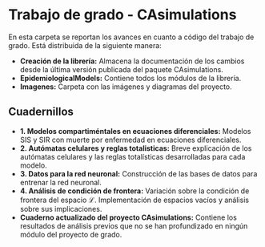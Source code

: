 # Trabajo de grado - CAsimulations
En esta carpeta se reportan los avances en cuanto a código del trabajo de grado. Está distribuida de la siguiente manera:
* **Creación de la librería:** Almacena la documentación de los cambios desde la última versión publicada del paquete CAsimulations.
* **EpidemiologicalModels:** Contiene todos los módulos de la librería.
* **Imagenes:** Carpeta con las imágenes y diagramas del proyecto.
## Cuadernillos
* **1. Modelos compartiméntales en ecuaciones diferenciales:** Modelos SIS y SIR con muerte por enfermedad en ecuaciones diferenciales.
* **2. Autómatas celulares y reglas totalisticas:** Breve explicación de los autómatas celulares y las reglas totalísticas desarrolladas para cada modelo.
* **3. Datos para la red neuronal:** Construcción de las bases de datos para entrenar la red neuronal.
* **4. Análisis de condición de frontera:** Variación sobre la condición de frontera del espacio $\mathcal{L}$. Implementación de espacios vacíos y análisis sobre sus implicaciones.
*  **Cuaderno actualizado del proyecto CAsimulations:** Contiene los resultados de análisis previos que no se han profundizado en ningún módulo del proyecto de grado.